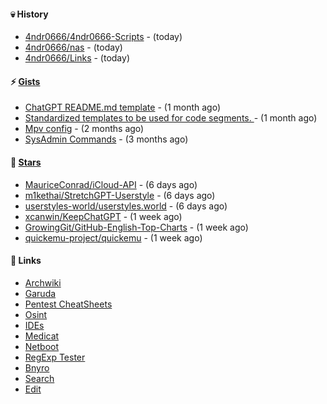 #### 💀 History

- [4ndr0666/4ndr0666-Scripts](https://github.com/4ndr0666/4ndr0666-Scripts) - (today)
- [4ndr0666/nas](https://github.com/4ndr0666/nas) - (today)
- [4ndr0666/Links](https://github.com/4ndr0666/Links) - (today)

#### ⚡ [Gists](https://gist.github.com/4ndr0666)

- [ChatGPT README.md template](https://gist.github.com/4544fdae1dfd8d364821db23bd63dd7f) - (1 month ago)
- [Standardized templates to be used for code segments. ](https://gist.github.com/814e30f80382ca7e6932133278642180) - (1 month ago)
- [Mpv config](https://gist.github.com/3b374e66eeb82b8d049b9fb70c5f2b16) - (2 months ago)
- [SysAdmin Commands](https://gist.github.com/cc2c3e025404fd8c30ffa4bbdf21b26f) - (3 months ago)

#### 🌟 [Stars](https://github.com/4ndr0666?tab=stars)

- [MauriceConrad/iCloud-API](https://github.com/MauriceConrad/iCloud-API) - (6 days ago)
- [m1kethai/StretchGPT-Userstyle](https://github.com/m1kethai/StretchGPT-Userstyle) - (6 days ago)
- [userstyles-world/userstyles.world](https://github.com/userstyles-world/userstyles.world) - (6 days ago)
- [xcanwin/KeepChatGPT](https://github.com/xcanwin/KeepChatGPT) - (1 week ago)
- [GrowingGit/GitHub-English-Top-Charts](https://github.com/GrowingGit/GitHub-English-Top-Charts) - (1 week ago)
- [quickemu-project/quickemu](https://github.com/quickemu-project/quickemu) - (1 week ago)

#### 📌 Links

- [Archwiki](https://wiki.archlinux.org/index.php?title=Special:Search&search)
- [Garuda](https://start.garudalinux.org)
- [Pentest CheatSheets](https://github.com/coreb1t/awesome-pentest-cheat-sheets)
- [Osint](https://github.com/cipher387/osint_stuff_tool_collection)
- [IDEs](https://github.com/styfle/awesome-online-ide)
- [Medicat](https://github.com/mon5termatt/medicat_installer)
- [Netboot](https://github.com/4ndr0666/netboot.xyz-custom)
- [RegExp Tester](https://iblogbox.com/devtools/regexp)
- [Bnyro](https://me.chatoyer.de/search/)
- [Search](https://github.com/edoardottt/awesome-hacker-search-engines)
- [Edit](https://github.com/4ndr0666/4ndr0666/blob/master/templates/README.md.tpl)


